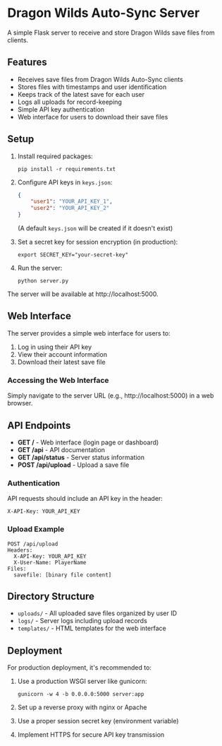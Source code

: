 # Dragon Wilds Auto-Sync Server

A simple Flask server to receive and store Dragon Wilds save files from clients.

## Features

- Receives save files from Dragon Wilds Auto-Sync clients
- Stores files with timestamps and user identification
- Keeps track of the latest save for each user
- Logs all uploads for record-keeping
- Simple API key authentication
- Web interface for users to download their save files

## Setup

1. Install required packages:
   ```
   pip install -r requirements.txt
   ```

2. Configure API keys in `keys.json`:
   ```json
   {
       "user1": "YOUR_API_KEY_1",
       "user2": "YOUR_API_KEY_2"
   }
   ```
   (A default `keys.json` will be created if it doesn't exist)

3. Set a secret key for session encryption (in production):
   ```
   export SECRET_KEY="your-secret-key"
   ```

4. Run the server:
   ```
   python server.py
   ```

The server will be available at http://localhost:5000.

## Web Interface

The server provides a simple web interface for users to:

1. Log in using their API key
2. View their account information
3. Download their latest save file

### Accessing the Web Interface

Simply navigate to the server URL (e.g., http://localhost:5000) in a web browser.

## API Endpoints

- **GET /** - Web interface (login page or dashboard)
- **GET /api** - API documentation
- **GET /api/status** - Server status information
- **POST /api/upload** - Upload a save file

### Authentication

API requests should include an API key in the header:

```
X-API-Key: YOUR_API_KEY
```

### Upload Example

```
POST /api/upload
Headers:
  X-API-Key: YOUR_API_KEY
  X-User-Name: PlayerName
Files:
  savefile: [binary file content]
```

## Directory Structure

- `uploads/` - All uploaded save files organized by user ID
- `logs/` - Server logs including upload records
- `templates/` - HTML templates for the web interface

## Deployment

For production deployment, it's recommended to:

1. Use a production WSGI server like gunicorn:
   ```
   gunicorn -w 4 -b 0.0.0.0:5000 server:app
   ```

2. Set up a reverse proxy with nginx or Apache

3. Use a proper session secret key (environment variable)

4. Implement HTTPS for secure API key transmission 